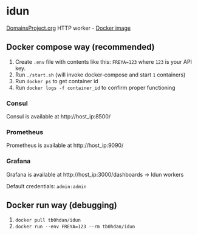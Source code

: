 # idun
[DomainsProject.org](https://domainsproject.org) HTTP worker - [Docker image](https://hub.docker.com/r/tb0hdan/idun)


## Docker compose way (recommended)

1. Create `.env` file with contents like this: `FREYA=123` where `123` is your API key.
2. Run `./start.sh` (will invoke docker-compose and start `1` containers)
3. Run `docker ps` to get container id
4. Run `docker logs -f container_id` to confirm proper functioning

### Consul

Consul is available at http://host_ip:8500/

### Prometheus

Prometheus is available at http://host_ip:9090/

### Grafana

Grafana is available at http://host_ip:3000/dashboards -> Idun workers

Default credentials: `admin:admin`


## Docker run way (debugging)

1. `docker pull tb0hdan/idun`
2. `docker run --env FREYA=123 --rm tb0hdan/idun`
